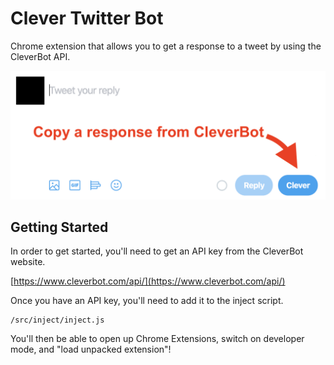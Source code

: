 # Clever Twitter Bot

Chrome extension that allows you to get a response to a tweet by using the CleverBot API. 

![Screenshot](https://raw.githubusercontent.com/jadeallencook/Clever-Twitter-Bot/master/screenshot.png)

## Getting Started

In order to get started, you'll need to get an API key from the CleverBot website. 

[https://www.cleverbot.com/api/](https://www.cleverbot.com/api/)

Once you have an API key, you'll need to add it to the inject script.

```ssh
/src/inject/inject.js
```

You'll then be able to open up Chrome Extensions, switch on developer mode, and "load unpacked extension"! 